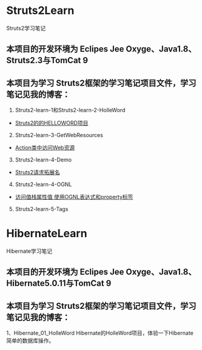 # Struts2Learn

Struts2学习笔记

## 本项目的开发环境为 Eclipes Jee Oxyge、Java1.8、Struts2.3与TomCat 9

## 本项目为学习 Struts2框架的学习笔记项目文件，学习笔记见我的博客：

1. Struts2-learn-1和Struts2-learn-2-HolleWord


- [Struts2的的HELLOWORD项目](https://llanc.cn/struts2-helloword.html)


2. Struts2-learn-3-GetWebResources

- [Action类中访问Web资源](https://llanc.cn/access-web-resources-in-the-action-class.html)


3. Struts2-learn-4-Demo

- [Struts2请求拓展名](https://llanc.cn/struts2-extension-name.html)

4. Struts2-learn-4-OGNL 

- [访问值栈属性值 使用OGNL表达式和property标签](https://llanc.cn/access-valuestack-property-value.html)


5. Struts2-learn-5-Tags

# HibernateLearn

Hibernate学习笔记

## 本项目的开发环境为 Eclipes Jee Oxyge、Java1.8、Hibernate5.0.11与TomCat 9

## 本项目为学习 Struts2框架的学习笔记项目文件，学习笔记见我的博客：

1、Hibernate_01_HolleWord
Hibernate的HolleWord项目，体验一下Hibernate简单的数据库操作。